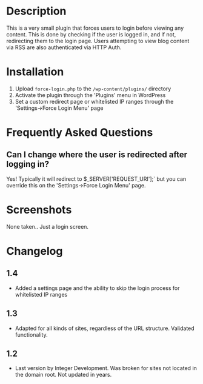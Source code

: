 Description
===========

This is a very small plugin that forces users to login before viewing any content. This is done by checking if the user is logged in, and if not, redirecting them to the login page. Users attempting to view blog content via RSS are also authenticated via HTTP Auth. 

Installation
============

1. Upload `force-login.php` to the `/wp-content/plugins/` directory
2. Activate the plugin through the 'Plugins' menu in WordPress
3. Set a custom redirect page or whitelisted IP ranges through the 'Settings->Force Login Menu' page

Frequently Asked Questions
==========================

Can I change where the user is redirected after logging in?
-----------------------------------------------------------

Yes! Typically it will redirect to $\_SERVER['REQUEST\_URI'];` but you can override this on the 'Settings->Force Login Menu' page.


Screenshots
===========

None taken.. Just a login screen.

Changelog
=========

1.4
---
* Added a settings page and the ability to skip the login process for whitelisted IP ranges

1.3
---
* Adapted for all kinds of sites, regardless of the URL structure. Validated functionality.

1.2
---
* Last version by Integer Development. Was broken for sites not located in the domain root. Not updated in years.